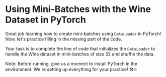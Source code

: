 # Using Mini-Batches with the Wine Dataset in PyTorch

Great job learning how to create mini-batches using `DataLoader` in PyTorch! Now, let's practice filling in the missing part of the code.

Your task is to complete the line of code that initializes the `DataLoader` to handle the Wine dataset in mini-batches of size 32 and shuffle the data.

Note: Before running, give us a moment to install PyTorch in the environment. We're setting up everything for your practice! 🛠️🔥